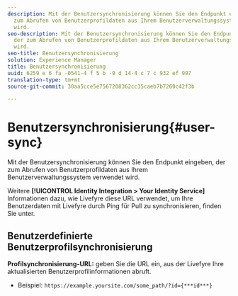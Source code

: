 ```yaml
---
description: Mit der Benutzersynchronisierung können Sie den Endpunkt eingeben, der
  zum Abrufen von Benutzerprofildaten aus Ihrem Benutzerverwaltungssystem verwendet
  wird.
seo-description: Mit der Benutzersynchronisierung können Sie den Endpunkt eingeben,
  der zum Abrufen von Benutzerprofildaten aus Ihrem Benutzerverwaltungssystem verwendet
  wird.
seo-title: Benutzersynchronisierung
solution: Experience Manager
title: Benutzersynchronisierung
uuid: 6259 e 6 fa -0541-4 f 5 b -9 d 14-4 c 7 c 932 ef 997
translation-type: tm+mt
source-git-commit: 30aa5cce5e7567208362cc35caeb7b7260c42f3b

---
```



# Benutzersynchronisierung{#user-sync}

Mit der Benutzersynchronisierung können Sie den Endpunkt eingeben, der zum Abrufen von Benutzerprofildaten aus Ihrem Benutzerverwaltungssystem verwendet wird.

Weitere **[!UICONTROL Identity Integration > Your Identity Service]** Informationen dazu, wie Livefyre diese URL verwendet, um Ihre Benutzerdaten mit Livefyre durch Ping für Pull zu synchronisieren, finden Sie unter.

## Benutzerdefinierte Benutzerprofilsynchronisierung

**Profilsynchronisierung-URL:** geben Sie die URL ein, aus der Livefyre Ihre aktualisierten Benutzerprofilinformationen abruft.
* Beispiel: `https://example.yoursite.com/some_path/?id={***id***}`

